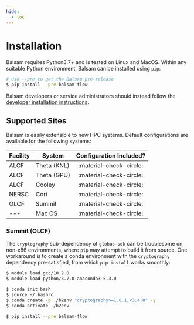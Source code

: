 ```yaml
---
hide:
  - toc
---
```


# Installation

Balsam requires Python3.7+ and is tested on Linux and MacOS.
Within any suitable Python environment, Balsam can be installed using `pip`:

```bash
# Use --pre to get the Balsam pre-release
$ pip install --pre balsam-flow 
```

Balsam developers or service administrators should instead follow the [developer installation instructions](../development/contributing.md).

## Supported Sites

Balsam is easily extensible to new HPC systems. Default configurations are available for the following systems:

| Facility | System | Configuration Included? |
|----------|--------|:------------------------:|
| ALCF     | Theta (KNL) | :material-check-circle:  |
| ALCF     | Theta (GPU) | :material-check-circle:  |
| ALCF     | Cooley | :material-check-circle:  |
| NERSC     | Cori | :material-check-circle:  |
| OLCF     | Summit | :material-check-circle:  |
| ---     | Mac OS | :material-check-circle:  |


### Summit (OLCF)

The `cryptography` sub-dependency of `globus-sdk` can be troublesome on non-x86 environments, where 
`pip` may attempt to build  it from source.  One workaround is to create a conda environment with the 
`cryptography` dependency pre-satisfied, from which `pip install` works smoothly:

```bash
$ module load gcc/10.2.0
$ module load python/3.7.0-anaconda3-5.3.0

$ conda init bash
$ source ~/.bashrc
$ conda create -p ./b2env "cryptography>=1.8.1,<3.4.0" -y
$ conda activate ./b2env

$ pip install --pre balsam-flow
```